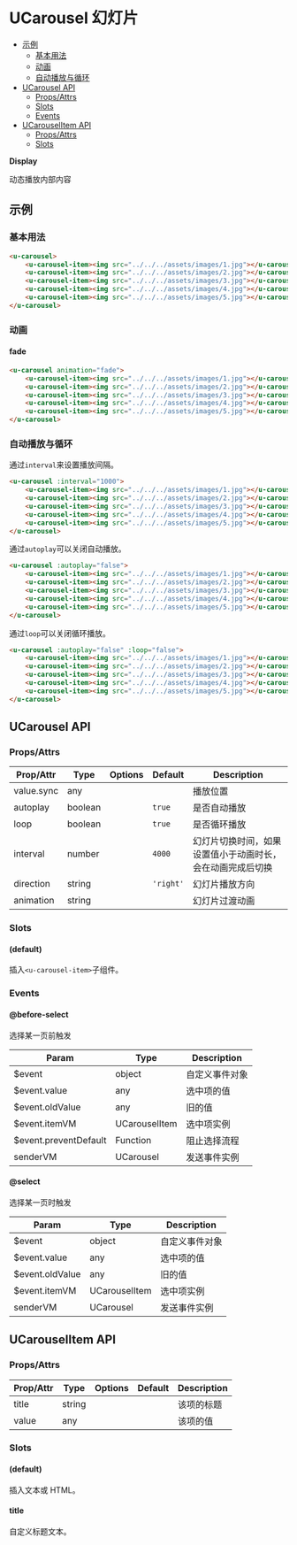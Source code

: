 <!-- 该 README.md 根据 api.yaml 和 docs/*.md 自动生成，为了方便在 GitHub 和 NPM 上查阅。如需修改，请查看源文件 -->

# UCarousel 幻灯片

- [示例](#示例)
    - [基本用法](#基本用法)
    - [动画](#动画)
    - [自动播放与循环](#自动播放与循环)
- [UCarousel API](#ucarousel-api)
    - [Props/Attrs](#propsattrs)
    - [Slots](#slots)
    - [Events](#events)
- [UCarouselItem API](#ucarouselitem-api)
    - [Props/Attrs](#propsattrs-2)
    - [Slots](#slots-2)

**Display**

动态播放内部内容

## 示例
### 基本用法

``` html
<u-carousel>
    <u-carousel-item><img src="../../../assets/images/1.jpg"></u-carousel-item>
    <u-carousel-item><img src="../../../assets/images/2.jpg"></u-carousel-item>
    <u-carousel-item><img src="../../../assets/images/3.jpg"></u-carousel-item>
    <u-carousel-item><img src="../../../assets/images/4.jpg"></u-carousel-item>
    <u-carousel-item><img src="../../../assets/images/5.jpg"></u-carousel-item>
</u-carousel>
```

### 动画
#### fade
``` html
<u-carousel animation="fade">
    <u-carousel-item><img src="../../../assets/images/1.jpg"></u-carousel-item>
    <u-carousel-item><img src="../../../assets/images/2.jpg"></u-carousel-item>
    <u-carousel-item><img src="../../../assets/images/3.jpg"></u-carousel-item>
    <u-carousel-item><img src="../../../assets/images/4.jpg"></u-carousel-item>
    <u-carousel-item><img src="../../../assets/images/5.jpg"></u-carousel-item>
</u-carousel>
```

### 自动播放与循环

通过`interval`来设置播放间隔。

``` html
<u-carousel :interval="1000">
    <u-carousel-item><img src="../../../assets/images/1.jpg"></u-carousel-item>
    <u-carousel-item><img src="../../../assets/images/2.jpg"></u-carousel-item>
    <u-carousel-item><img src="../../../assets/images/3.jpg"></u-carousel-item>
    <u-carousel-item><img src="../../../assets/images/4.jpg"></u-carousel-item>
    <u-carousel-item><img src="../../../assets/images/5.jpg"></u-carousel-item>
</u-carousel>
```

通过`autoplay`可以关闭自动播放。

``` html
<u-carousel :autoplay="false">
    <u-carousel-item><img src="../../../assets/images/1.jpg"></u-carousel-item>
    <u-carousel-item><img src="../../../assets/images/2.jpg"></u-carousel-item>
    <u-carousel-item><img src="../../../assets/images/3.jpg"></u-carousel-item>
    <u-carousel-item><img src="../../../assets/images/4.jpg"></u-carousel-item>
    <u-carousel-item><img src="../../../assets/images/5.jpg"></u-carousel-item>
</u-carousel>
```

通过`loop`可以关闭循环播放。

``` html
<u-carousel :autoplay="false" :loop="false">
    <u-carousel-item><img src="../../../assets/images/1.jpg"></u-carousel-item>
    <u-carousel-item><img src="../../../assets/images/2.jpg"></u-carousel-item>
    <u-carousel-item><img src="../../../assets/images/3.jpg"></u-carousel-item>
    <u-carousel-item><img src="../../../assets/images/4.jpg"></u-carousel-item>
    <u-carousel-item><img src="../../../assets/images/5.jpg"></u-carousel-item>
</u-carousel>
```

## UCarousel API
### Props/Attrs

| Prop/Attr | Type | Options | Default | Description |
| --------- | ---- | ------- | ------- | ----------- |
| value.sync | any |  |  | 播放位置 |
| autoplay | boolean |  | `true` | 是否自动播放 |
| loop | boolean |  | `true` | 是否循环播放 |
| interval | number |  | `4000` | 幻灯片切换时间，如果设置值小于动画时长，会在动画完成后切换 |
| direction | string |  | `'right'` | 幻灯片播放方向 |
| animation | string |  |  | 幻灯片过渡动画 |

### Slots

#### (default)

插入`<u-carousel-item>`子组件。

### Events

#### @before-select

选择某一页前触发

| Param | Type | Description |
| ----- | ---- | ----------- |
| $event | object | 自定义事件对象 |
| $event.value | any | 选中项的值 |
| $event.oldValue | any | 旧的值 |
| $event.itemVM | UCarouselItem | 选中项实例 |
| $event.preventDefault | Function | 阻止选择流程 |
| senderVM | UCarousel | 发送事件实例 |

#### @select

选择某一页时触发

| Param | Type | Description |
| ----- | ---- | ----------- |
| $event | object | 自定义事件对象 |
| $event.value | any | 选中项的值 |
| $event.oldValue | any | 旧的值 |
| $event.itemVM | UCarouselItem | 选中项实例 |
| senderVM | UCarousel | 发送事件实例 |

## UCarouselItem API
### Props/Attrs

| Prop/Attr | Type | Options | Default | Description |
| --------- | ---- | ------- | ------- | ----------- |
| title | string |  |  | 该项的标题 |
| value | any |  |  | 该项的值 |

### Slots

#### (default)

插入文本或 HTML。

#### title

自定义标题文本。

